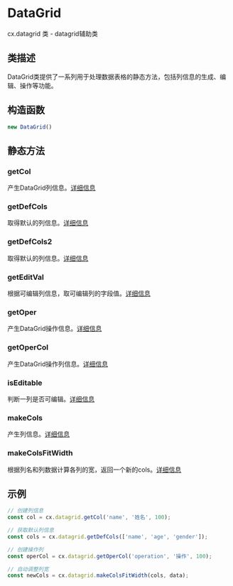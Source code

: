 # DataGrid

cx.datagrid 类 - datagrid辅助类

## 类描述
DataGrid类提供了一系列用于处理数据表格的静态方法，包括列信息的生成、编辑、操作等功能。

## 构造函数
```typescript
new DataGrid()
```

## 静态方法

### getCol
产生DataGrid列信息。[详细信息](./getCol/README.md)

### getDefCols
取得默认的列信息。[详细信息](./getDefCols/README.md)

### getDefCols2
取得默认的列信息。[详细信息](./getDefCols2/README.md)

### getEditVal
根据可编辑列信息，取可编辑列的字段值。[详细信息](./getEditVal/README.md)

### getOper
产生DataGrid操作信息。[详细信息](./getOper/README.md)

### getOperCol
产生DataGrid操作列信息。[详细信息](./getOperCol/README.md)

### isEditable
判断一列是否可编辑。[详细信息](./isEditable/README.md)

### makeCols
产生列信息。[详细信息](./makeCols/README.md)

### makeColsFitWidth
根据列名和列数据计算各列的宽，返回一个新的cols。[详细信息](./makeColsFitWidth/README.md)

## 示例
```typescript
// 创建列信息
const col = cx.datagrid.getCol('name', '姓名', 100);

// 获取默认列信息
const cols = cx.datagrid.getDefCols(['name', 'age', 'gender']);

// 创建操作列
const operCol = cx.datagrid.getOperCol('operation', '操作', 100);

// 自动调整列宽
const newCols = cx.datagrid.makeColsFitWidth(cols, data);
``` 